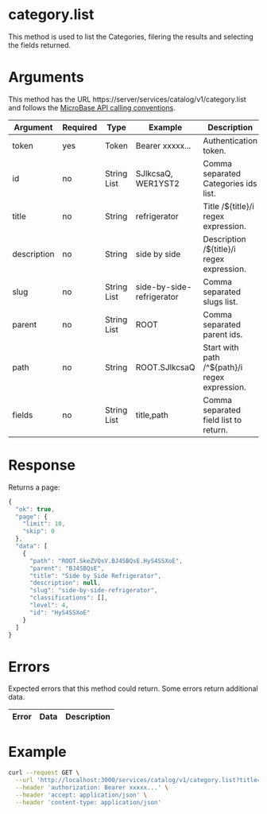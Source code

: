 # category.list

This method is used to list the Categories, filering the results and selecting the fields returned.

# Arguments

This method has the URL https://server/services/catalog/v1/category.list and 
follows the [MicroBase API calling conventions](../calling-conventions.html).

Argument | Required | Type | Example | Description
---------|----------|------|---------|------------
token         | yes | Token       | Bearer xxxxx...    | Authentication token.
id            | no  | String List | SJlkcsaQ, WER1YST2 | Comma separated Categories ids list.
title         | no  | String      | refrigerator       | Title /${title}/i regex expression.
description   | no  | String      | side by side       | Description /${title}/i regex expression.
slug          | no  | String List | side-by-side-refrigerator | Comma separated slugs list.
parent        | no  | String List | ROOT               | Comma separated parent ids.
path          | no  | String      | ROOT.SJlkcsaQ      | Start with path /^${path}/i regex expression.
fields        | no  | String List | title,path         | Comma separated field list to return.

# Response

Returns a page:

```javascript
{
  "ok": true,
  "page": {
    "limit": 10,
    "skip": 0
  },
  "data": [
    {
      "path": "ROOT.SkeZVQsV.BJ4SBQsE.HyS4SSXoE",
      "parent": "BJ4SBQsE",
      "title": "Side by Side Refrigerator",
      "description": null,
      "slug": "side-by-side-refrigerator",
      "classifications": [],
      "level": 4,
      "id": "HyS4SSXoE"
    }
  ]
}
```

# Errors

Expected errors that this method could return. Some errors return additional data.

Error | Data | Description
------|------|------------


# Example
```bash
curl --request GET \
  --url 'http://localhost:3000/services/catalog/v1/category.list?title=frigo&fields=sku,title,path' \
  --header 'authorization: Bearer xxxxx...' \
  --header 'accept: application/json' \
  --header 'content-type: application/json'
```
